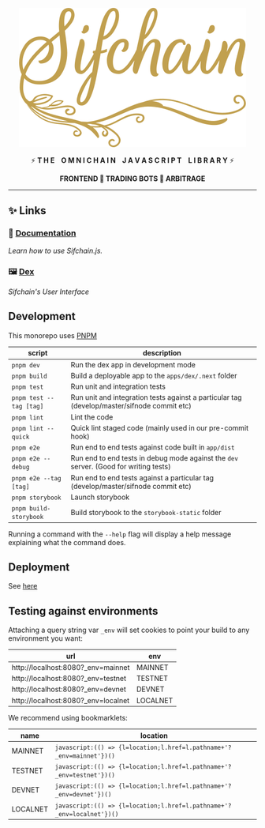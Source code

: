 <p align="center">
    <a href="https://dex.sifchain.finance" target="_blank" rel="noopener noreferrer">
        <img src="https://raw.githubusercontent.com/Sifchain/.github/main/assets/Sifchain%20Logo.svg"/>
    </a>
</p>
<p align="center">
⚡️ <b>T H E &nbsp;&nbsp; O M N I C H A I N &nbsp;&nbsp; J A V A S C R I P T &nbsp;&nbsp;  L I B R A R Y</b> ⚡️
</p>
<p align="center">
  <b>FRONTEND 🤝 TRADING BOTS 🤝 ARBITRAGE</b>
</p>
<hr>

## ✨ Links

### 📖 [Documentation](/apps/docs/)

_Learn how to use Sifchain.js._

### 🖼 [Dex](/apps/dex/)

_Sifchain's User Interface_

## Development

This monorepo uses [PNPM](https://pnpm.io/)

| script                  | description                                                                                 |
| ----------------------- | ------------------------------------------------------------------------------------------- |
| `pnpm dev`              | Run the dex app in development mode                                                         |
| `pnpm build`            | Build a deployable app to the `apps/dex/.next` folder                                       |
| `pnpm test`             | Run unit and integration tests                                                              |
| `pnpm test --tag [tag]` | Run unit and integration tests against a particular tag (develop/master/sifnode commit etc) |
| `pnpm lint`             | Lint the code                                                                               |
| `pnpm lint --quick`     | Quick lint staged code (mainly used in our pre-commit hook)                                 |
| `pnpm e2e`              | Run end to end tests against code built in `app/dist`                                       |
| `pnpm e2e --debug`      | Run end to end tests in debug mode against the `dev` server. (Good for writing tests)       |
| `pnpm e2e --tag [tag]`  | Run end to end tests against a particular tag (develop/master/sifnode commit etc)           |
| `pnpm storybook`        | Launch storybook                                                                            |
| `pnpm build-storybook`  | Build storybook to the `storybook-static` folder                                            |

Running a command with the `--help` flag will display a help message explaining what the command does.

## Deployment

See [here](/apps/dex/README.md)

## Testing against environments

Attaching a query string var `_env` will set cookies to point your build to any environment you want:

| url                                  | env      |
| ------------------------------------ | -------- |
| http://localhost:8080?\_env=mainnet  | MAINNET  |
| http://localhost:8080?\_env=testnet  | TESTNET  |
| http://localhost:8080?\_env=devnet   | DEVNET   |
| http://localhost:8080?\_env=localnet | LOCALNET |

We recommend using bookmarklets:

| name     | location                                                               |
| -------- | ---------------------------------------------------------------------- |
| MAINNET  | `javascript:(() => {l=location;l.href=l.pathname+'?_env=mainnet'})()`  |
| TESTNET  | `javascript:(() => {l=location;l.href=l.pathname+'?_env=testnet'})()`  |
| DEVNET   | `javascript:(() => {l=location;l.href=l.pathname+'?_env=devnet'})()`   |
| LOCALNET | `javascript:(() => {l=location;l.href=l.pathname+'?_env=localnet'})()` |
